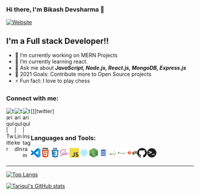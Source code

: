 ### Hi there, I'm Bikash Devsharma 👋

[![Website](https://img.shields.io/website?label=tariqul10765.com&style=for-the-badge&url=https://www.facebook.com/tariqul10765/)](https://tariqul10765.netlify.app/)
<!-- [![Twitter Follow](https://img.shields.io/twitter/follow/tariqul10765?color=1DA1F2&logo=twitter&style=for-the-badge)](https://twitter.com/intent/follow?original_referer=https%3A%2F%2Fgithub.com%2FcodeSTACKr&screen_name=tariqul10765) -->

## I'm a Full stack Developer!!

- 🔭 I’m currently working on MERN Projects
- 🌱 I’m currently learning react.
- 💬 Ask me about ***JavaScript, Node.js, React.js, MongoDB, Express.js***
- 🥅 2021 Goals: Contribute more to Open Source projects
- ⚡ Fun fact: I love to play chess
<!-- - 👯 I’m looking to collaborate with other developer -->

### Connect with me:

<!-- [<img align="left" alt="tariqul.com" width="22px" src="https://raw.githubusercontent.com/iconic/open-iconic/master/svg/globe.svg" />][website] -->
<!-- [<img align="left" alt="tariqul | YouTube" width="22px" src="https://cdn.jsdelivr.net/npm/simple-icons@v3/icons/facebook.svg" />][facebook] -->
[<img align="left" alt="tariqul | Twitter" width="22px" src="https://cdn.jsdelivr.net/npm/simple-icons@v3/icons/twitter.svg" />][twitter]
[<img align="left" alt="tariqul | LinkedIn" width="22px" src="https://cdn.jsdelivr.net/npm/simple-icons@v3/icons/linkedin.svg" />][linkedin]
[<img align="left" alt="tariqul | Instagram" width="22px" src="https://cdn.jsdelivr.net/npm/simple-icons@v3/icons/instagram.svg" />][instagram]

<br />

### Languages and Tools:

<img align="left" alt="Visual Studio Code" width="26px" src="https://raw.githubusercontent.com/github/explore/80688e429a7d4ef2fca1e82350fe8e3517d3494d/topics/visual-studio-code/visual-studio-code.png" />
<img align="left" alt="HTML5" width="26px" src="https://raw.githubusercontent.com/github/explore/80688e429a7d4ef2fca1e82350fe8e3517d3494d/topics/html/html.png" />
<img align="left" alt="CSS3" width="26px" src="https://raw.githubusercontent.com/github/explore/80688e429a7d4ef2fca1e82350fe8e3517d3494d/topics/css/css.png" />
<img align="left" alt="Sass" width="26px" src="https://raw.githubusercontent.com/github/explore/80688e429a7d4ef2fca1e82350fe8e3517d3494d/topics/sass/sass.png" />
<img align="left" alt="JavaScript" width="26px" src="https://raw.githubusercontent.com/github/explore/80688e429a7d4ef2fca1e82350fe8e3517d3494d/topics/javascript/javascript.png" />
<img align="left" alt="React" width="26px" src="https://raw.githubusercontent.com/github/explore/80688e429a7d4ef2fca1e82350fe8e3517d3494d/topics/react/react.png" />
<img align="left" alt="Node.js" width="26px" src="https://raw.githubusercontent.com/github/explore/80688e429a7d4ef2fca1e82350fe8e3517d3494d/topics/nodejs/nodejs.png" />

<img align="left" alt="SQL" width="26px" src="https://raw.githubusercontent.com/github/explore/80688e429a7d4ef2fca1e82350fe8e3517d3494d/topics/sql/sql.png" />
<img align="left" alt="MySQL" width="26px" src="https://raw.githubusercontent.com/github/explore/80688e429a7d4ef2fca1e82350fe8e3517d3494d/topics/mysql/mysql.png" />
<img align="left" alt="MongoDB" width="26px" src="https://raw.githubusercontent.com/github/explore/80688e429a7d4ef2fca1e82350fe8e3517d3494d/topics/mongodb/mongodb.png" />
<img align="left" alt="Git" width="26px" src="https://raw.githubusercontent.com/github/explore/80688e429a7d4ef2fca1e82350fe8e3517d3494d/topics/git/git.png" />
<img align="left" alt="GitHub" width="26px" src="https://raw.githubusercontent.com/github/explore/78df643247d429f6cc873026c0622819ad797942/topics/github/github.png" />
<img align="left" alt="Terminal" width="26px" src="https://raw.githubusercontent.com/github/explore/80688e429a7d4ef2fca1e82350fe8e3517d3494d/topics/terminal/terminal.png" />

<br />
<br />

---

<!-- [website]: https://tariqul.com -->
[facebook]: https://www.facebook.com/BKS20128
[instagram]: https://www.instagram.com/bks_dev/
[linkedin]: https://www.linkedin.com/in/bikash-devsharma/



[![Top Langs](https://github-readme-stats.vercel.app/api/top-langs/?username=tariqul10765&show_icons=true&theme=merko&layout=compact)](https://github.com/tariqul10765/github-readme-stats)

[![Tariqul's GitHub stats](https://github-readme-stats.vercel.app/api?username=tariqul10765&count_private=true&show_icons=true&theme=cobalt)](https://github.com/tariqul10765/github-readme-stats)
